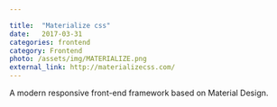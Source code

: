 ```yaml
---

title:  "Materialize css"
date:   2017-03-31
categories: frontend
category: Frontend
photo: /assets/img/MATERIALIZE.png
external_link: http://materializecss.com/
---
```

A modern responsive front-end framework based on Material Design.
